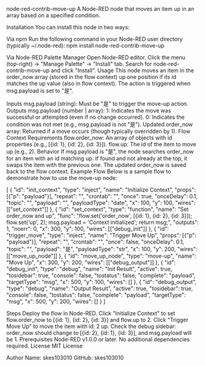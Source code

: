 node-red-contrib-move-up
A Node-RED node that moves an item up in an array based on a specified condition.

Installation
You can install this node in two ways:

Via npm
Run the following command in your Node-RED user directory (typically ~/.node-red):
npm install node-red-contrib-move-up

Via Node-RED Palette Manager
Open Node-RED editor.
Click the menu (top-right) → "Manage Palette" → "Install" tab.
Search for node-red-contrib-move-up and click "Install".
Usage
This node moves an item in the order_now array (stored in the flow context) up one position if its id matches the up value (also in flow context). The action is triggered when msg.payload is set to "是".

Inputs
msg.payload (string): Must be "是" to trigger the move-up action.
Outputs
msg.payload (number | array):
1: Indicates the move was successful or attempted (even if no change occurred).
0: Indicates the condition was not met (e.g., msg.payload is not "是").
Updated order_now array: Returned if a move occurs (though typically overridden by 1).
Flow Context Requirements
flow.order_now: An array of objects with id properties (e.g., [{id: 1}, {id: 2}, {id: 3}]).
flow.up: The id of the item to move up (e.g., 2).
Behavior
If msg.payload is "是", the node searches order_now for an item with an id matching up.
If found and not already at the top, it swaps the item with the previous one.
The updated order_now is saved back to the flow context.
Example Flow
Below is a sample flow to demonstrate how to use the move-up node:

[
{
"id": "init_context",
"type": "inject",
"name": "Initialize Context",
"props": [{"p": "payload"}],
"repeat": "",
"crontab": "",
"once": true,
"onceDelay": 0.1,
"topic": "",
"payload": "",
"payloadType": "date",
"x": 100,
"y": 100,
"wires": [["set_context"]]
},
{
"id": "set_context",
"type": "function",
"name": "Set order_now and up",
"func": "flow.set('order_now', [{id: 1}, {id: 2}, {id: 3}]); flow.set('up', 2); msg.payload = 'Context initialized'; return msg;",
"outputs": 1,
"noerr": 0,
"x": 300,
"y": 100,
"wires": [["debug_init"]]
},
{
"id": "trigger_move",
"type": "inject",
"name": "Trigger Move Up",
"props": [{"p": "payload"}],
"repeat": "",
"crontab": "",
"once": false,
"onceDelay": 0.1,
"topic": "",
"payload": "是",
"payloadType": "str",
"x": 100,
"y": 200,
"wires": [["move_up_node"]]
},
{
"id": "move_up_node",
"type": "move-up",
"name": "Move Up",
"x": 300,
"y": 200,
"wires": [["debug_output"]]
},
{
"id": "debug_init",
"type": "debug",
"name": "Init Result",
"active": true,
"tosidebar": true,
"console": false,
"tostatus": false,
"complete": "payload",
"targetType": "msg",
"x": 500,
"y": 100,
"wires": []
},
{
"id": "debug_output",
"type": "debug",
"name": "Output Result",
"active": true,
"tosidebar": true,
"console": false,
"tostatus": false,
"complete": "payload",
"targetType": "msg",
"x": 500,
"y": 200,
"wires": []
}
]

Steps
Deploy the flow in Node-RED.
Click "Initialize Context" to set flow.order_now to [{id: 1}, {id: 2}, {id: 3}] and flow.up to 2.
Click "Trigger Move Up" to move the item with id: 2 up.
Check the debug sidebar: order_now should change to [{id: 2}, {id: 1}, {id: 3}], and msg.payload will be 1.
Prerequisites
Node-RED v1.0.0 or later.
No additional dependencies required.
License
MIT License

Author
Name: skes103010
GitHub: skes103010
